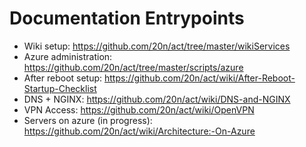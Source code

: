 Documentation Entrypoints
===

* Wiki setup: https://github.com/20n/act/tree/master/wikiServices
* Azure administration: https://github.com/20n/act/tree/master/scripts/azure
* After reboot setup:  https://github.com/20n/act/wiki/After-Reboot-Startup-Checklist
* DNS + NGINX: https://github.com/20n/act/wiki/DNS-and-NGINX
* VPN Access:  https://github.com/20n/act/wiki/OpenVPN
* Servers on azure (in progress): https://github.com/20n/act/wiki/Architecture:-On-Azure
